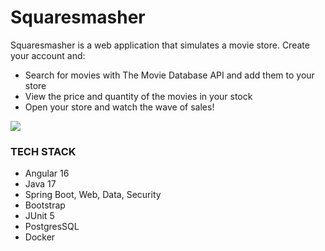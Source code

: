 # Squaresmasher
Squaresmasher is a web application that simulates a movie store. Create your account and:

- Search for movies with The Movie Database API and add them to your store
- View the price and quantity of the movies in your stock
- Open your store and watch the wave of sales!

![](https://github.com/vitorrf4/squaresmasher/assets/130310963/bb904a8b-35d2-4020-885b-d0eddeaf6e2b)

### TECH STACK
- Angular 16
- Java 17
- Spring Boot, Web, Data, Security
- Bootstrap
- JUnit 5
- PostgresSQL
- Docker